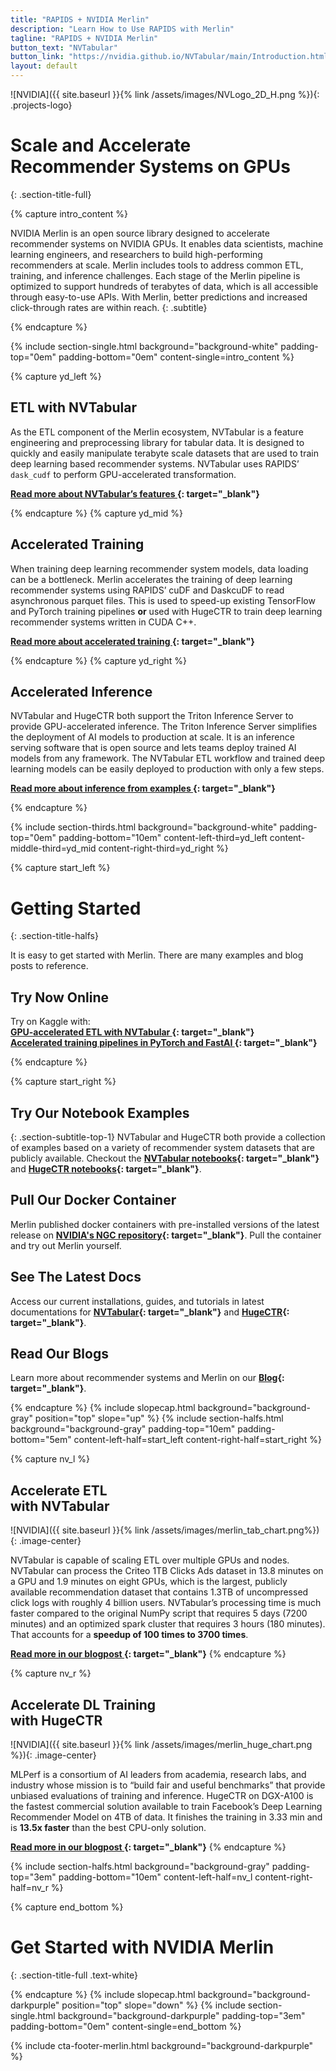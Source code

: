 ```yaml
---
title: "RAPIDS + NVIDIA Merlin"
description: "Learn How to Use RAPIDS with Merlin"
tagline: "RAPIDS + NVIDIA Merlin"
button_text: "NVTabular"
button_link: "https://nvidia.github.io/NVTabular/main/Introduction.html"
layout: default
---
```


![NVIDIA]({{ site.baseurl }}{% link /assets/images/NVLogo_2D_H.png %}){: .projects-logo}


# Scale and Accelerate <br> Recommender Systems on GPUs
{: .section-title-full}

{% capture intro_content %}

NVIDIA Merlin is an open source library designed to accelerate recommender systems on NVIDIA GPUs. It enables data scientists, machine learning engineers, and researchers to build high-performing recommenders at scale. Merlin includes tools to address common ETL, training, and inference challenges. Each stage of the Merlin pipeline is optimized to support hundreds of terabytes of data, which is all accessible through easy-to-use APIs. With Merlin, better predictions and increased click-through rates are within reach.
{: .subtitle}

{% endcapture %}

{% include section-single.html
    background="background-white" 
    padding-top="0em" padding-bottom="0em" 
    content-single=intro_content
%}

{% capture yd_left %}
## <i class="fas fa-layer-group"></i> ETL with NVTabular 
As the ETL component of the Merlin ecosystem, NVTabular is a feature engineering and preprocessing library for tabular data. It is designed to quickly and easily manipulate terabyte scale datasets that are used to train deep learning based recommender systems. NVTabular uses RAPIDS’ `dask_cudf` to perform GPU-accelerated transformation.

**[Read more about NVTabular’s  features <i class="fas fa-angle-double-right"></i>](https://nvidia.github.io/NVTabular/main/core_features.html){: target="_blank"}**

{% endcapture %}
{% capture yd_mid %}
## <i class="far fa-chart-network"></i> Accelerated Training
When training deep learning recommender system models, data loading can be a bottleneck. Merlin accelerates the training of deep learning recommender systems using RAPIDS’ cuDF and DaskcuDF to read asynchronous parquet files. This is used to speed-up existing TensorFlow and PyTorch training pipelines **or** used with HugeCTR to train deep learning recommender systems written in CUDA C++. 

**[Read more about accelerated training <i class="fas fa-angle-double-right"></i>](https://nvidia.github.io/NVTabular/main/training/index.html){: target="_blank"}**

{% endcapture %}
{% capture yd_right %}
## <i class="fal fa-waveform-path"></i> Accelerated Inference 
NVTabular and HugeCTR both support the Triton Inference Server to provide GPU-accelerated inference. The Triton Inference Server simplifies the deployment of AI models to production at scale. It is an inference serving software that is open source and lets teams deploy trained AI models from any framework. The NVTabular ETL workflow and trained deep learning models can be easily deployed to production with only a few steps.

**[Read more about inference from examples <i class="fas fa-angle-double-right"></i>](https://github.com/NVIDIA/NVTabular/tree/main/examples/inference_triton){: target="_blank"}**


{% endcapture %}

{% include section-thirds.html 
    background="background-white" 
    padding-top="0em" padding-bottom="10em" 
    content-left-third=yd_left
    content-middle-third=yd_mid
    content-right-third=yd_right
%}



{% capture start_left %}
# Getting Started
{: .section-title-halfs}

It is easy to get started with Merlin. There are many examples and blog posts to reference.

## <i class="fas fa-bolt"></i> Try Now Online
Try on Kaggle with: 
<br>
**[GPU-accelerated ETL with NVTabular <i class="fa fa-angle-double-right" aria-hidden="true"></i>](https://www.kaggle.com/benediktschifferer/faster-etl-for-tabular-data){: target="_blank"}**
<br>
**[Accelerated training pipelines in PyTorch and FastAI <i class="fa fa-angle-double-right" aria-hidden="true"></i>](https://www.kaggle.com/benediktschifferer/faster-fastai-tabular-deep-learning){: target="_blank"}**

{% endcapture %}

{% capture start_right %}
## <i class="far fa-bookmark"></i> Try Our Notebook Examples
{: .section-subtitle-top-1}
NVTabular and HugeCTR both provide a collection of examples based on a variety of recommender system datasets that are publicly available. Checkout the **[NVTabular notebooks](https://github.com/NVIDIA/NVTabular/tree/main/examples){: target="_blank"}** and **[HugeCTR notebooks](https://github.com/NVIDIA/HugeCTR/tree/master/notebooks){: target="_blank"}**. 

## <i class="fab fa-docker"></i> Pull Our Docker Container
Merlin published docker containers with pre-installed versions of the latest release on **[NVIDIA's NGC repository](https://ngc.nvidia.com/catalog/containers?orderBy=modifiedDESC&pageNumber=0&query=%20label%3A%22Merlin%22&quickFilter=containers&filters=){: target="_blank"}**. Pull the container and try out Merlin yourself.


## <i class="far fa-file-code"></i> See The Latest Docs
Access our current installations, guides, and tutorials in latest documentations for **[NVTabular](https://nvidia.github.io/NVTabular/main/Introduction.html){: target="_blank"}** and **[HugeCTR](https://github.com/NVIDIA/HugeCTR/blob/master/docs/hugectr_user_guide.md){: target="_blank"}**.

## <i class="fal fa-newspaper"></i> Read Our Blogs
Learn more about recommender systems and Merlin on our **[Blog](https://medium.com/nvidia-merlin){: target="_blank"}**.

{% endcapture %}
{% include slopecap.html 
    background="background-gray" 
    position="top" 
    slope="up" 
%}
{% include section-halfs.html 
    background="background-gray" 
    padding-top="10em" padding-bottom="5em" 
    content-left-half=start_left 
    content-right-half=start_right 
%} 


{% capture nv_l %}
## <i class="fas fa-layer-group"></i> Accelerate ETL <br> with NVTabular <br>

![NVIDIA]({{ site.baseurl }}{% link /assets/images/merlin_tab_chart.png%}){: .image-center}

NVTabular is capable of scaling ETL over multiple GPUs and nodes. NVTabular can process the Criteo 1TB Clicks Ads dataset in 13.8 minutes on a GPU and 1.9 minutes on eight GPUs, which is the largest, publicly available recommendation dataset that contains 1.3TB of uncompressed click logs with roughly 4 billion users. NVTabular’s processing time is much faster compared to the original NumPy script that requires 5 days (7200 minutes) and an optimized spark cluster that requires 3 hours (180 minutes). That accounts for a **speedup of 100 times to 3700 times**.

**[Read more in our blogpost <i class="fa fa-angle-double-right" aria-hidden="true"></i>](https://developer.nvidia.com/blog/announcing-the-nvtabular-open-beta-with-multi-gpu-support-and-new-data-loaders/){: target="_blank"}**
{% endcapture %}

{% capture nv_r %}
## <i class="fal fa-chart-network"></i> Accelerate DL Training <br> with HugeCTR

![NVIDIA]({{ site.baseurl }}{% link /assets/images/merlin_huge_chart.png %}){: .image-center}

MLPerf is a consortium of AI leaders from academia, research labs, and industry whose mission is to “build fair and useful benchmarks” that provide unbiased evaluations of training and inference. HugeCTR on DGX-A100 is the fastest commercial solution available to train Facebook’s Deep Learning Recommender Model on 4TB of data. It finishes the training in 3.33 min and is **13.5x faster** than the best CPU-only solution.

**[Read more in our blogpost <i class="fa fa-angle-double-right" aria-hidden="true"></i>](https://developer.nvidia.com/blog/accelerating-recommender-systems-training-with-nvidia-merlin-open-beta/){: target="_blank"}**
{% endcapture %}

{% include section-halfs.html
    background="background-gray" 
    padding-top="3em" padding-bottom="10em" 
    content-left-half=nv_l
    content-right-half=nv_r
%}

{% capture end_bottom %}
# Get Started with NVIDIA Merlin
{: .section-title-full .text-white}

{% endcapture %}
{% include slopecap.html 
    background="background-darkpurple" 
    position="top" 
    slope="down" 
%}
{% include section-single.html
    background="background-darkpurple" 
    padding-top="3em" padding-bottom="0em" 
    content-single=end_bottom
%}

{% include cta-footer-merlin.html 
   background="background-darkpurple" 
%}
